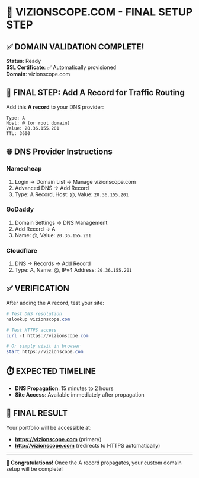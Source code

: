 # 🚀 VIZIONSCOPE.COM - FINAL SETUP STEP

## ✅ DOMAIN VALIDATION COMPLETE!

**Status**: Ready  
**SSL Certificate**: ✅ Automatically provisioned  
**Domain**: vizionscope.com

## 🔄 FINAL STEP: Add A Record for Traffic Routing

Add this **A record** to your DNS provider:

```
Type: A
Host: @ (or root domain)
Value: 20.36.155.201
TTL: 3600
```

## 🌐 DNS Provider Instructions

### Namecheap

1. Login → Domain List → Manage vizionscope.com
2. Advanced DNS → Add Record
3. Type: A Record, Host: @, Value: `20.36.155.201`

### GoDaddy

1. Domain Settings → DNS Management
2. Add Record → A
3. Name: @, Value: `20.36.155.201`

### Cloudflare

1. DNS → Records → Add Record
2. Type: A, Name: @, IPv4 Address: `20.36.155.201`

## ✅ VERIFICATION

After adding the A record, test your site:

```powershell
# Test DNS resolution
nslookup vizionscope.com

# Test HTTPS access
curl -I https://vizionscope.com

# Or simply visit in browser
start https://vizionscope.com
```

## ⏱️ EXPECTED TIMELINE

- **DNS Propagation**: 15 minutes to 2 hours
- **Site Access**: Available immediately after propagation

## 🎯 FINAL RESULT

Your portfolio will be accessible at:

- **https://vizionscope.com** (primary)
- **http://vizionscope.com** (redirects to HTTPS automatically)

---

**🎉 Congratulations!** Once the A record propagates, your custom domain setup will be complete!
